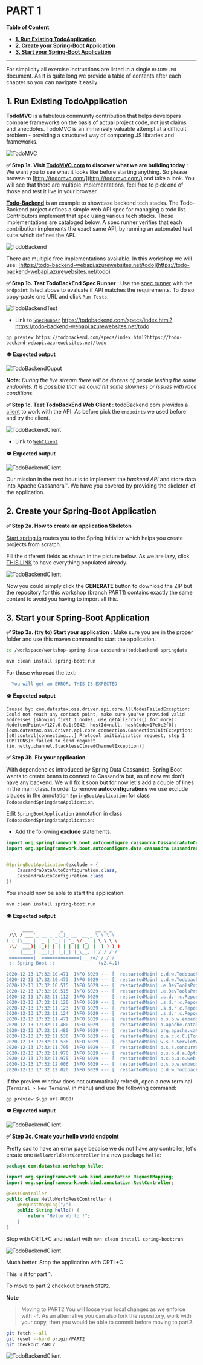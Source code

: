 
# PART 1

**Table of Content**
- **[1. Run Existing TodoApplication](#1-run-existing-todoapplication)**
- **[2. Create your Spring-Boot Application](#2-create-your-spring-boot-application)**
- **[3. Start your Spring-Boot Application](#3-start-your-spring-boot-application)**

---

For simplicity all exercise instructions are listed in a single `README.MD` document. As it is quite long we provide a table of contents after each chapter so you can navigate it easily.

## 1. Run Existing TodoApplication

**TodoMVC** is a fabulous community contribution that helps developers compare frameworks on the basis of actual project code, not just claims and anecdotes. TodoMVC is an immensely valuable attempt at a difficult problem - providing a structured way of comparing JS libraries and frameworks.

![TodoMVC](https://github.com/DataStax-Academy/workshop-spring-data-cassandra/blob/main/images/todomvc.png?raw=true)

**✅ Step 1a. Visit [TodoMVC.com](http://todomvc.com/) to discover what we are building today** : We want you to see what it looks like before starting anything. So please browse to [http://todomvc.com/](http://todomvc.com/) and take a look. You will see that there are multiple implementations, feel free to pick one of those and test it live in your browser.


**[Todo-Backend](https://www.todobackend.com/)** is an example to showcase backend tech stacks. The Todo-Backend project defines a simple web API spec for managing a todo list. Contributors implement that spec using various tech stacks. Those implementations are cataloged below. A spec runner verifies that each contribution implements the exact same API, by running an automated test suite which defines the API.

![TodoBackend](https://github.com/DataStax-Academy/workshop-spring-data-cassandra/blob/main/images/todobackend.png?raw=true)

There are multiple free implementations available. In this workshop we will use: [https://todo-backend-webapi.azurewebsites.net/todo](https://todo-backend-webapi.azurewebsites.net/todo)

**✅ Step 1b. Test TodoBackEnd Spec Runner** : Use the [spec runner](https://www.todobackend.com/specs/index.html) with the `endpoint` listed above to evaluate if API matches the requirements. To do so copy-paste one URL and click `Run Tests`.

![TodoBackendTest](https://github.com/DataStax-Academy/workshop-spring-data-cassandra/blob/main/images/todobackend-runtest.png?raw=true)

- Link to [`SpecRunner`](https://www.todobackend.com/specs/index.html?https://dm-tdb-02.azurewebsites.net/todo)
https://todobackend.com/specs/index.html?https://todo-backend-webapi.azurewebsites.net/todo

```
gp preview https://todobackend.com/specs/index.html?https://todo-backend-webapi.azurewebsites.net/todo
```

**👁️ Expected output**

![TodoBackendOuput](https://github.com/DataStax-Academy/workshop-spring-data-cassandra/blob/main/images/todobackend-output-host.png?raw=true)

**Note:** *During the live stream there will be dozens of people testing the same endpoints.  It is possible that we could hit some slowness or issues with race conditions.*

**✅ Step 1c. Test TodoBackEnd Web Client** : todoBackend.com provides a [client](https://www.todobackend.com/client/index.html) to work with the API. As before pick  the `endpoints` we used before and try the client.

![TodoBackendClient](https://github.com/DataStax-Academy/workshop-spring-data-cassandra/blob/main/images/todobackend-runclient.png?raw=true)

- Link to [`WebClient`](https://www.todobackend.com/client/index.html?https://dm-tdb-02.azurewebsites.net/todo)

**👁️ Expected output**

![TodoBackendClient](https://github.com/DataStax-Academy/workshop-spring-data-cassandra/blob/main/images/todobackend-output-client.png?raw=true)

Our mission in the next hour is to implement the *backend API* and store data into Apache Cassandra™. We have you covered by providing the skeleton of the application.

## 2. Create your Spring-Boot Application

**✅ Step 2a. How to create an application Skeleton** 

[Start.spring.io](http://start.spring.io) routes you to the Spring Initializr which helps you create projects from scratch.

Fill the different fields as shown in the picture below. As we are lazy, click [THIS LINK](https://start.spring.io/#!type=maven-project&language=java&platformVersion=2.4.1.RELEASE&packaging=jar&jvmVersion=11&groupId=com.datastax.workshop&artifactId=todobackend-springdata&name=todobackend-springdata&description=TodoBackend%20Spring%20Boot%20Microservices%20with%20Spring%20Data%20for%20Apache%20Cassandra&packageName=com.datastax.workshop&dependencies=data-cassandra,devtools,web,lombok,actuator)
 to have everything populated already.

![TodoBackendClient](https://github.com/DataStax-Academy/workshop-spring-data-cassandra/blob/main/images/spring-initializr.png?raw=true)

Now you could simply click the **GENERATE** button to download the ZIP but the repository for this workshop (branch PART1) contains exactly the same content to avoid you having to import all this.

## 3. Start your Spring-Boot Application 

**✅ Step 3a. (try to) Start your application** : Make sure you are in the proper folder and use this maven command to start the application.

```bash
cd /workspace/workshop-spring-data-cassandra/todobackend-springdata

mvn clean install spring-boot:run
```

For those who read the text:

```diff
- You will get an ERROR, THIS IS EXPECTED
```

**👁️ Expected output**
```
Caused by: com.datastax.oss.driver.api.core.AllNodesFailedException: Could not reach any contact point, make sure you've provided valid addresses (showing first 1 nodes, use getAllErrors() for more): Node(endPoint=/127.0.0.1:9042, hostId=null, hashCode=17e0c2f0): [com.datastax.oss.driver.api.core.connection.ConnectionInitException: [s0|control|connecting...] Protocol initialization request, step 1 (OPTIONS): failed to send request (io.netty.channel.StacklessClosedChannelException)]
```

**✅ Step 3b. Fix your application**

With dependencies introduced by Spring Data Cassandra, Spring Boot wants to create beans to connect to Cassandra but, as of now we don't have any backend. We will fix it soon but for now let's add a couple of lines in the main class.  In order to remove  **autoconfigurations**  we use exclude clauses in the annotation `SpringBootApplication` for class `TodobackendSpringdataApplication`.

Edit `SpringBootApplication` annotation in class `TodobackendSpringdataApplication`:

- Add the following **exclude** statements. 

```java
import org.springframework.boot.autoconfigure.cassandra.CassandraAutoConfiguration;
import org.springframework.boot.autoconfigure.data.cassandra.CassandraDataAutoConfiguration;


@SpringBootApplication(exclude = { 
    CassandraDataAutoConfiguration.class, 
    CassandraAutoConfiguration.class 
})
```
You should now be able to start the application.

```bash
mvn clean install spring-boot:run
```

**👁️ Expected output**

```bash
  .   ____          _            __ _ _
 /\\ / ___'_ __ _ _(_)_ __  __ _ \ \ \ \
( ( )\___ | '_ | '_| | '_ \/ _` | \ \ \ \
 \\/  ___)| |_)| | | | | || (_| |  ) ) ) )
  '  |____| .__|_| |_|_| |_\__, | / / / /
 =========|_|==============|___/=/_/_/_/
 :: Spring Boot ::                (v2.4.1)

2020-12-13 17:32:10.471  INFO 6029 --- [  restartedMain] c.d.w.TodobackendSpringdataApplication   : Starting TodobackendSpringdataApplication using Java 11.0.9 on ws-543d6783-68dd-4bcc-b2da-cd1466bb71b4 with PID 6029 (/workspace/workshop-spring-data-cassandra/todobackend-springdata/target/classes started by gitpod in /workspace/workshop-spring-data-cassandra/todobackend-springdata)
2020-12-13 17:32:10.473  INFO 6029 --- [  restartedMain] c.d.w.TodobackendSpringdataApplication   : No active profile set, falling back to default profiles: default
2020-12-13 17:32:10.515  INFO 6029 --- [  restartedMain] .e.DevToolsPropertyDefaultsPostProcessor : Devtools property defaults active! Set 'spring.devtools.add-properties' to 'false' to disable
2020-12-13 17:32:10.515  INFO 6029 --- [  restartedMain] .e.DevToolsPropertyDefaultsPostProcessor : For additional web related logging consider setting the 'logging.level.web' property to 'DEBUG'
2020-12-13 17:32:11.112  INFO 6029 --- [  restartedMain] .s.d.r.c.RepositoryConfigurationDelegate : Bootstrapping Spring Data Reactive Cassandra repositories in DEFAULT mode.
2020-12-13 17:32:11.120  INFO 6029 --- [  restartedMain] .s.d.r.c.RepositoryConfigurationDelegate : Finished Spring Data repository scanning in 4 ms. Found 0 Reactive Cassandra repository interfaces.
2020-12-13 17:32:11.123  INFO 6029 --- [  restartedMain] .s.d.r.c.RepositoryConfigurationDelegate : Bootstrapping Spring Data Cassandra repositories in DEFAULT mode.
2020-12-13 17:32:11.124  INFO 6029 --- [  restartedMain] .s.d.r.c.RepositoryConfigurationDelegate : Finished Spring Data repository scanning in 0 ms. Found 0 Cassandra repository interfaces.
2020-12-13 17:32:11.471  INFO 6029 --- [  restartedMain] o.s.b.w.embedded.tomcat.TomcatWebServer  : Tomcat initialized with port(s): 8080 (http)
2020-12-13 17:32:11.480  INFO 6029 --- [  restartedMain] o.apache.catalina.core.StandardService   : Starting service [Tomcat]
2020-12-13 17:32:11.480  INFO 6029 --- [  restartedMain] org.apache.catalina.core.StandardEngine  : Starting Servlet engine: [Apache Tomcat/9.0.41]
2020-12-13 17:32:11.536  INFO 6029 --- [  restartedMain] o.a.c.c.C.[Tomcat].[localhost].[/]       : Initializing Spring embedded WebApplicationContext
2020-12-13 17:32:11.536  INFO 6029 --- [  restartedMain] w.s.c.ServletWebServerApplicationContext : Root WebApplicationContext: initialization completed in 1020 ms
2020-12-13 17:32:11.795  INFO 6029 --- [  restartedMain] o.s.s.concurrent.ThreadPoolTaskExecutor  : Initializing ExecutorService 'applicationTaskExecutor'
2020-12-13 17:32:11.970  INFO 6029 --- [  restartedMain] o.s.b.d.a.OptionalLiveReloadServer       : LiveReload server is running on port 35729
2020-12-13 17:32:11.975  INFO 6029 --- [  restartedMain] o.s.b.a.e.web.EndpointLinksResolver      : Exposing 2 endpoint(s) beneath base path '/actuator'
2020-12-13 17:32:12.006  INFO 6029 --- [  restartedMain] o.s.b.w.embedded.tomcat.TomcatWebServer  : Tomcat started on port(s): 8080 (http) with context path ''
2020-12-13 17:32:12.020  INFO 6029 --- [  restartedMain] c.d.w.TodobackendSpringdataApplication   : Started TodobackendSpringdataApplication in 1.862 seconds (JVM running for 2.264)
```

If the preview window does not automatically refresh, open a new terminal (`Terminal > New Terminal` in menu) and use the following command:

```
gp preview $(gp url 8080)
```

**👁️ Expected output**

![TodoBackendClient](https://github.com/DataStax-Academy/workshop-spring-data-cassandra/blob/PART1/images/gitpod-empty.png?raw=true)


**✅ Step 3c. Create your hello world endpoint**

Pretty sad to have an error page becaise we do not have any controller, let's create one `HelloWorldRestController` in a new package `hello`:

```java
package com.datastax.workshop.hello;

import org.springframework.web.bind.annotation.RequestMapping;
import org.springframework.web.bind.annotation.RestController;

@RestController
public class HelloWorldRestController {
    @RequestMapping("/")
    public String hello() {
        return "Hello World !";
    }
}
```

Stop with CRTL+C and restart with `mvn clean install spring-boot:run`

![TodoBackendClient](https://github.com/DataStax-Academy/workshop-spring-data-cassandra/blob/PART1/images/gitpod-hello.png?raw=true)

Much better. Stop the application with CRTL+C

This is it for part 1. 

To move to part 2 checkout branch 
`STEP2`. 

**Note**
> Moving to PART2 You will loose your local changes as we enforce with `-f`. As an alternative you can also fork the repository, work with your copy, then you would be able to commit before moving to part2.

```bash
git fetch --all
git reset --hard origin/PART2
git checkout PART2 
```

![TodoBackendClient](https://github.com/DataStax-Academy/workshop-spring-data-cassandra/blob/main/images/welldone.jpg?raw=true)
